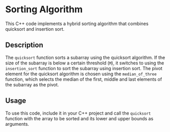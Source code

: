 
# Sorting Algorithm

This C++ code implements a hybrid sorting algorithm that combines quicksort and insertion sort.

## Description

The `quicksort` function sorts a subarray using the quicksort algorithm. If the size of the subarray is below a certain threshold (`M`), it switches to using the `insertion_sort` function to sort the subarray using insertion sort. The pivot element for the quicksort algorithm is chosen using the `median_of_three` function, which selects the median of the first, middle and last elements of the subarray as the pivot.

## Usage

To use this code, include it in your C++ project and call the `quicksort` function with the array to be sorted and its lower and upper bounds as arguments.
